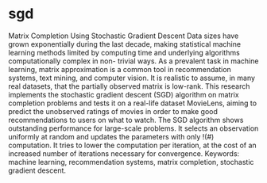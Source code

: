 # sgd
Matrix Completion Using Stochastic Gradient Descent
Data sizes have grown exponentially during the last decade, making statistical machine learning methods limited by computing time and underlying algorithms computationally complex in non- trivial ways. As a prevalent task in machine learning, matrix approximation is a common tool in recommendation systems, text mining, and computer vision. It is realistic to assume, in many real datasets, that the partially observed matrix is low-rank. This research implements the stochastic gradient descent (SGD) algorithm on matrix completion problems and tests it on a real-life dataset MovieLens, aiming to predict the unobserved ratings of movies in order to make good recommendations to users on what to watch. The SGD algorithm shows outstanding performance for large-scale problems. It selects an observation uniformly at random and updates the parameters with only !(#) computation. It tries to lower the computation per iteration, at the cost of an increased number of iterations necessary for convergence.
Keywords: machine learning, recommendation systems, matrix completion, stochastic gradient descent.
